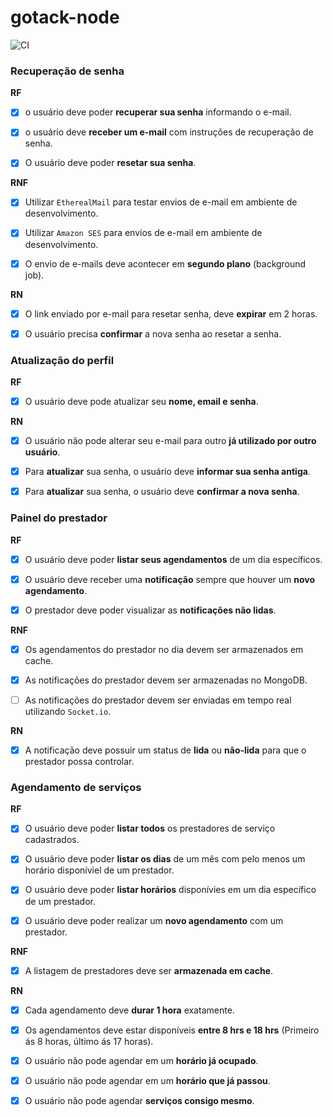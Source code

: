 # gotack-node
![CI](https://github.com/TiagoBani/gobarber-server/workflows/CI/badge.svg?branch=master)

### Recuperação de senha

**RF**

- [x] o usuário deve poder **recuperar sua senha** informando o e-mail.

- [x] o usuário deve **receber um e-mail** com instruções de recuperação de senha.

- [x] O usuário deve poder **resetar sua senha**.

**RNF**

- [x] Utilizar `EtherealMail` para testar envios de e-mail em ambiente de desenvolvimento.

- [x] Utilizar `Amazon SES` para envios de e-mail em ambiente de desenvolvimento.

- [x] O envio de e-mails deve acontecer em **segundo plano** (background job).

**RN**

- [x] O link enviado por e-mail para resetar senha, deve **expirar** em 2 horas.

- [x] O usuário precisa **confirmar** a nova senha ao resetar a senha.


### Atualização do perfil

**RF**

- [x] O usuário deve pode atualizar seu **nome, email e senha**.

**RN**

- [x] O usuário não pode alterar seu e-mail para outro **já utilizado por outro usuário**.

- [x] Para **atualizar** sua senha, o usuário deve **informar sua senha antiga**.

- [x] Para **atualizar** sua senha, o usuário deve **confirmar a nova senha**.

### Painel do prestador

**RF**

- [x] O usuário deve poder **listar seus agendamentos** de um dia específicos.

- [x] O usuário deve receber uma **notificação** sempre que houver um **novo agendamento**.

- [x] O prestador deve poder visualizar as **notificações não lidas**.

**RNF**

- [x] Os agendamentos do prestador no dia devem ser armazenados em cache.

- [x] As notificações do prestador devem ser armazenadas no MongoDB.

- [ ] As notificações do prestador devem ser enviadas em tempo real utilizando `Socket.io`.

**RN**

- [x] A notificação deve possuir um status de **lida** ou **não-lida** para que o prestador possa controlar.


### Agendamento de serviços

**RF**

- [x] O usuário deve poder **listar todos** os prestadores de serviço cadastrados.

- [x] O usuário deve poder **listar os dias** de um mês com pelo menos um horário disponíviel de um prestador.

- [x] O usuário deve poder **listar horários** disponívies em um dia específico de um prestador.

- [x] O usuário deve poder realizar um **novo agendamento** com um prestador.

**RNF**

- [x] A listagem de prestadores deve ser **armazenada em cache**.

**RN**

- [x] Cada agendamento deve **durar 1 hora** exatamente.

- [x] Os agendamentos deve estar disponíveis **entre 8 hrs e 18 hrs** (Primeiro ás 8 horas, último ás 17 horas).

- [x] O usuário não pode agendar em um **horário já ocupado**.

- [x] O usuário não pode agendar em um **horário que já passou**.

- [x] O usuário não pode agendar **serviços consigo mesmo**.
